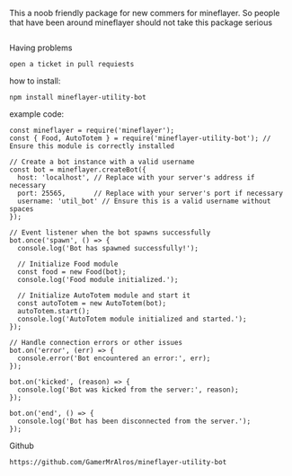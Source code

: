 This a noob friendly package for new commers for mineflayer. So people that have been around mineflayer should not take this package serious
```
```
Having problems
```
open a ticket in pull requiests
```
how to install:
```
npm install mineflayer-utility-bot
```

example code:
```
const mineflayer = require('mineflayer');
const { Food, AutoTotem } = require('mineflayer-utility-bot'); // Ensure this module is correctly installed

// Create a bot instance with a valid username
const bot = mineflayer.createBot({
  host: 'localhost', // Replace with your server's address if necessary
  port: 25565,       // Replace with your server's port if necessary
  username: 'util_bot' // Ensure this is a valid username without spaces
});

// Event listener when the bot spawns successfully
bot.once('spawn', () => {
  console.log('Bot has spawned successfully!');
  
  // Initialize Food module
  const food = new Food(bot);
  console.log('Food module initialized.');

  // Initialize AutoTotem module and start it
  const autoTotem = new AutoTotem(bot);
  autoTotem.start();
  console.log('AutoTotem module initialized and started.');
});

// Handle connection errors or other issues
bot.on('error', (err) => {
  console.error('Bot encountered an error:', err);
});

bot.on('kicked', (reason) => {
  console.log('Bot was kicked from the server:', reason);
});

bot.on('end', () => {
  console.log('Bot has been disconnected from the server.');
});

```
Github
```
https://github.com/GamerMrAlros/mineflayer-utility-bot
```
